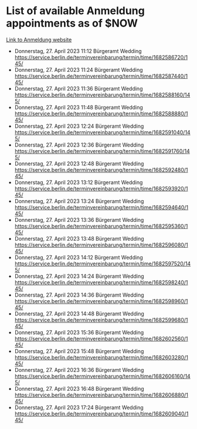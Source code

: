 # List of available Anmeldung appointments as of $NOW
[Link to Anmeldung website](https://service.berlin.de/terminvereinbarung/termin/tag.php?termin=1&anliegen[]=120686&dienstleisterlist=122210,122217,327316,122219,327312,122227,327314,122231,327346,122243,327348,122254,122252,329742,122260,329745,122262,329748,122271,327278,122273,327274,122277,327276,330436,122280,327294,122282,327290,122284,327292,122291,327270,122285,327266,122286,327264,122296,327268,150230,329760,122297,327286,122294,327284,122312,329763,122314,329775,122304,327330,122311,327334,122309,327332,317869,122281,327352,122279,329772,122283,122276,327324,122274,327326,122267,329766,122246,327318,122251,327320,122257,327322,122208,327298,122226,327300&herkunft=http%3A%2F%2Fservice.berlin.de%2Fdienstleistung%2F120686%2F)
- Donnerstag, 27. April 2023 11:12 Bürgeramt Wedding https://service.berlin.de/terminvereinbarung/termin/time/1682586720/145/
- Donnerstag, 27. April 2023 11:24 Bürgeramt Wedding https://service.berlin.de/terminvereinbarung/termin/time/1682587440/145/
- Donnerstag, 27. April 2023 11:36 Bürgeramt Wedding https://service.berlin.de/terminvereinbarung/termin/time/1682588160/145/
- Donnerstag, 27. April 2023 11:48 Bürgeramt Wedding https://service.berlin.de/terminvereinbarung/termin/time/1682588880/145/
- Donnerstag, 27. April 2023 12:24 Bürgeramt Wedding https://service.berlin.de/terminvereinbarung/termin/time/1682591040/145/
- Donnerstag, 27. April 2023 12:36 Bürgeramt Wedding https://service.berlin.de/terminvereinbarung/termin/time/1682591760/145/
- Donnerstag, 27. April 2023 12:48 Bürgeramt Wedding https://service.berlin.de/terminvereinbarung/termin/time/1682592480/145/
- Donnerstag, 27. April 2023 13:12 Bürgeramt Wedding https://service.berlin.de/terminvereinbarung/termin/time/1682593920/145/
- Donnerstag, 27. April 2023 13:24 Bürgeramt Wedding https://service.berlin.de/terminvereinbarung/termin/time/1682594640/145/
- Donnerstag, 27. April 2023 13:36 Bürgeramt Wedding https://service.berlin.de/terminvereinbarung/termin/time/1682595360/145/
- Donnerstag, 27. April 2023 13:48 Bürgeramt Wedding https://service.berlin.de/terminvereinbarung/termin/time/1682596080/145/
- Donnerstag, 27. April 2023 14:12 Bürgeramt Wedding https://service.berlin.de/terminvereinbarung/termin/time/1682597520/145/
- Donnerstag, 27. April 2023 14:24 Bürgeramt Wedding https://service.berlin.de/terminvereinbarung/termin/time/1682598240/145/
- Donnerstag, 27. April 2023 14:36 Bürgeramt Wedding https://service.berlin.de/terminvereinbarung/termin/time/1682598960/145/
- Donnerstag, 27. April 2023 14:48 Bürgeramt Wedding https://service.berlin.de/terminvereinbarung/termin/time/1682599680/145/
- Donnerstag, 27. April 2023 15:36 Bürgeramt Wedding https://service.berlin.de/terminvereinbarung/termin/time/1682602560/145/
- Donnerstag, 27. April 2023 15:48 Bürgeramt Wedding https://service.berlin.de/terminvereinbarung/termin/time/1682603280/145/
- Donnerstag, 27. April 2023 16:36 Bürgeramt Wedding https://service.berlin.de/terminvereinbarung/termin/time/1682606160/145/
- Donnerstag, 27. April 2023 16:48 Bürgeramt Wedding https://service.berlin.de/terminvereinbarung/termin/time/1682606880/145/
- Donnerstag, 27. April 2023 17:24 Bürgeramt Wedding https://service.berlin.de/terminvereinbarung/termin/time/1682609040/145/
